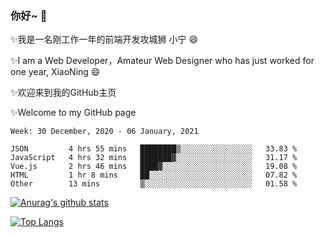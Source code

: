 ### 你好~  👋

✨我是一名刚工作一年的前端开发攻城狮 小宁 😄

✨I am a Web Developer，Amateur Web Designer who has just worked for one year, XiaoNing 😄

✨欢迎来到我的GitHub主页

✨Welcome to my GitHub page
<!--
**7148505/7148505** is a ✨ _special_ ✨ repository because its `README.md` (this file) appears on your GitHub profile.

Here are some ideas to get you started:

- 🔭 I’m currently working on ...
- 🌱 I’m currently learning ...
- 👯 I’m looking to collaborate on ...
- 🤔 I’m looking for help with ...
- 💬 Ask me about ...
- 📫 How to reach me: ...
- 😄 Pronouns: ...
- ⚡ Fun fact: ...
-->

<!--START_SECTION:waka-->
```text
Week: 30 December, 2020 - 06 January, 2021

JSON         4 hrs 55 mins   ████████▒░░░░░░░░░░░░░░░░   33.83 % 
JavaScript   4 hrs 32 mins   ███████▓░░░░░░░░░░░░░░░░░   31.17 % 
Vue.js       2 hrs 46 mins   ████▓░░░░░░░░░░░░░░░░░░░░   19.08 % 
HTML         1 hr 8 mins     ██░░░░░░░░░░░░░░░░░░░░░░░   07.82 % 
Other        13 mins         ▒░░░░░░░░░░░░░░░░░░░░░░░░   01.58 % 
```
<!--END_SECTION:waka-->

[![Anurag's github stats](https://github-readme-stats.vercel.app/api?username=littleCareless)](https://github.com/anuraghazra/github-readme-stats)

[![Top Langs](https://github-readme-stats.vercel.app/api/top-langs/?username=littleCareless&layout=compact)](https://github.com/anuraghazra/github-readme-stats)
